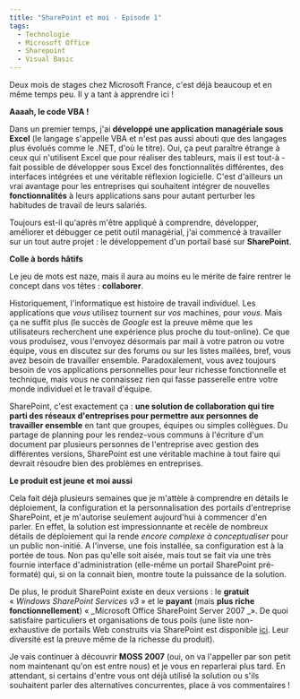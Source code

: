 ```yaml
---
title: "SharePoint et moi - Episode 1"
tags:
  - Technologie
  - Microsoft Office
  - Sharepoint
  - Visual Basic
---
```


Deux mois de stages chez Microsoft France, c'est déjà beaucoup et en même temps peu. Il y a tant à apprendre ici&nbsp;!

**Aaaah, le code VBA&nbsp;!**

Dans un premier temps, j'ai **développé une application managériale sous Excel** (le langage s'appelle VBA et n'est pas aussi abouti que des langages plus évolués comme le .NET, d'où le titre). Oui, ça peut paraître étrange à ceux qui n'utilisent Excel que pour réaliser des tableurs, mais il est tout-à -fait possible de développer sous Excel des fonctionnalités différentes, des interfaces intégrées et une véritable réflexion logicielle. C'est d'ailleurs un vrai avantage pour les entreprises qui souhaitent intégrer de nouvelles **fonctionnalités** à leurs applications sans pour autant perturber les habitudes de travail de leurs salariés.

Toujours est-il qu'après m'être appliqué à comprendre, développer, améliorer et débugger ce petit outil managérial, j'ai commencé à travailler sur un tout autre projet&nbsp;: le développement d'un portail basé sur **SharePoint**.

**Colle à bords h&acirc;tifs**

Le jeu de mots est naze, mais il aura au moins eu le mérite de faire rentrer le concept dans vos têtes&nbsp;: **collaborer**.

Historiquement, l'informatique est histoire de travail individuel. Les applications que _vous_ utilisez tournent sur _vos_ machines, pour _vous_. Mais ça ne suffit plus (le succès de _Google_ est la preuve même que les utilisateurs recherchent une expérience plus proche du tout-online). Ce que vous produisez, vous l'envoyez désormais par mail à votre patron ou votre équipe, vous en discutez sur des forums ou sur les listes mailées, bref, vous avez besoin de travailler ensemble. Paradoxalement, vous avez toujours besoin de vos applications personnelles pour leur richesse fonctionnelle et technique, mais vous ne connaissez rien qui fasse passerelle entre votre monde individuel et le travail d'équipe.

SharePoint, c'est exactement ça&nbsp;: **une solution de collaboration qui tire parti des réseaux d'entreprises pour permettre aux personnes de travailler ensemble** en tant que groupes, équipes ou simples collègues. Du partage de planning pour les rendez-vous communs à l'écriture d'un document par plusieurs personnes de l'entreprise avec gestion des différentes versions, SharePoint est une véritable machine à tout faire qui devrait résoudre bien des problèmes en entreprises.

**Le produit est jeune et moi aussi**

Cela fait déjà plusieurs semaines que je m'attèle à comprendre en détails le déploiement, la configuration et la personnalisation des portails d'entreprise SharePoint, et je m'autorise seulement aujourd'hui à commencer d'en parler. En effet, la solution est impressionnante et recèle de nombreux détails de déploiement qui la rende _encore complexe à conceptualiser_ pour un public non-initié.
A l'inverse, une fois installée, sa configuration est à la portée de tous. Non pas qu'elle soit aisée, mais tout se fait via une très fournie interface d'administration (elle-même un portail SharePoint pré-formaté) qui, si on la connait bien, montre toute la puissance de la solution.

De plus, le produit SharePoint existe en deux versions&nbsp;: le **gratuit** «&nbsp;_Windows SharePoint Services v3_&nbsp;» et le **payant** (mais **plus riche fonctionnellement**) «&nbsp;_Microsoft Office SharePoint Server 2007 _». De quoi satisfaire particuliers et organisations de tous poils (une liste non-exhaustive de portails Web construits via SharePoint est disponible [ici](http://blogs.msdn.com/b/nay/archive/2007/01/04/des-sites-internet-avec-moss-2007-en-production-moss-based-internet-sites-live.aspx). Leur diversité est la preuve même de la richesse du produit).

Je vais continuer à découvrir **MOSS 2007** (oui, on va l'appeller par son petit nom maintenant qu'on est entre nous) et je vous en reparlerai plus tard. En attendant, si certains d'entre vous ont déjà utilisé la solution ou s'ils souhaitent parler des alternatives concurrentes, place à vos commentaires&nbsp;!